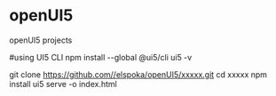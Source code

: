 # openUI5
openUI5 projects

#using UI5 CLI
npm install --global @ui5/cli
ui5 -v

git clone https://github.com//elspoka/openUI5/xxxxx.git
cd xxxxx
npm install
ui5 serve -o index.html

